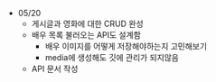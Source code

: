 - 05/20
  - 게시글과 영화에 대한 CRUD 완성
  - 배우 목록 불러오는 API도 설계함
    - 배우 이미지를 어떻게 저장해야하는지 고민해보기
    - media에 생성해도 깃에 관리가 되지않음 
  - API 문서 작성